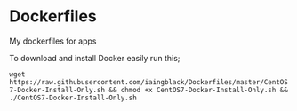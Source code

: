 # Dockerfiles
My dockerfiles for apps

To download and install Docker easily run this;

`wget https://raw.githubusercontent.com/iaingblack/Dockerfiles/master/CentOS7-Docker-Install-Only.sh && chmod +x CentOS7-Docker-Install-Only.sh && ./CentOS7-Docker-Install-Only.sh`
